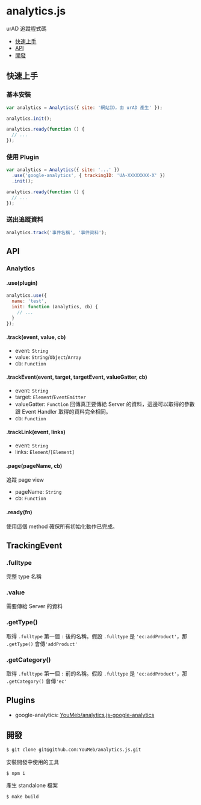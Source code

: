 analytics.js
============

urAD 追蹤程式碼

* [快速上手](#快速上手)
* [API](#api)
* [開發](#開發)

## 快速上手

### 基本安裝

```javascript
var analytics = Analytics({ site: '網站ID，由 urAD 產生' });

analytics.init();

analytics.ready(function () {
  // ...
});
```

### 使用 Plugin

```javascript
var analytics = Analytics({ site: '...' })
  .use('google-analytics', { trackingID: 'UA-XXXXXXXX-X' })
  .init();

analytics.ready(function () {
  // ...  
});
```

### 送出追蹤資料

```javascript
analytics.track('事件名稱', '事件資料');
```

## API

### Analytics

#### .use(plugin)

```javascript
analytics.use({
  name: 'test',
  init: function (analytics, cb) {
    // ...
  }
});
```

#### .track(event, value, cb)

* event: `String`
* value: `String`/`Object`/`Array`
* cb: `Function`

#### .trackEvent(event, target, targetEvent, valueGatter, cb)

* event: `String`
* target: `Element`/`EventEmitter`
* valueGatter: `Function` 回傳真正要傳給 Server 的資料，這邊可以取得的參數跟 Event Handler 取得的資料完全相同。
* cb: `Function`

#### .trackLink(event, links)

* event: `String`
* links: `Element`/`[Element]`

#### .page(pageName, cb)

追蹤 page view

* pageName: `String`
* cb: `Function`

#### .ready(fn)

使用這個 method 確保所有初始化動作已完成。

## TrackingEvent

### .fulltype

完整 type 名稱

### .value

需要傳給 Server 的資料

### .getType()

取得 `.fulltype` 第一個 `:` 後的名稱。假設 `.fulltype` 是 `'ec:addProduct'`，那 `.getType()` 會傳`'addProduct'`

### .getCategory()

取得 `.fulltype` 第一個 `:` 前的名稱。假設 `.fulltype` 是 `'ec:addProduct'`，那 `.getCategory()` 會傳`'ec'`

## Plugins

* google-analytics: [YouMeb/analytics.js-google-analytics](https://github.com/YouMeb/analytics.js-google-analytics)

## 開發

```bash
$ git clone git@github.com:YouMeb/analytics.js.git
```

安裝開發中使用的工具

```bash
$ npm i
```

產生 standalone 檔案

```bash
$ make build
```
